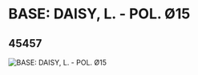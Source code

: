 # BASE: DAISY, L. - POL. Ø15
## 45457
![BASE: DAISY, L. - POL. Ø15](https://lc-www-live-s.legocdn.com/media/bricks/5/2/4216128.jpg)